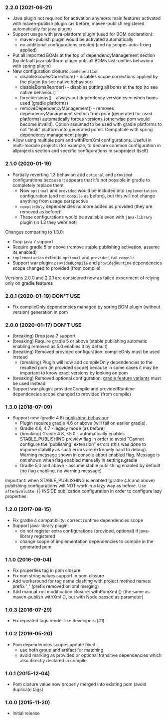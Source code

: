 ### 2.2.0 (2021-06-21)
* Java plugin not required for activation anymore: main features activated with 
  maven-publish plugin (as before, maven-publish registered automatically for java plugin)
* Support usage with java-platform plugin (used for BOM declaration):
    - maven-publish plugin would be activated automatically
    - no additional configurations created (and no scopes auto-fixing applied)
* Put all imported BOMs at the top of dependencyManagement section
  (by default java-platform plugin puts all BOMs last; unifies behaviour with spring plugin)
* New configuration closure: `pomGeneration`
    - disableScopesCorrection() - disables scope corrections applied by the plugin (to see native behaviour)
    - disableBomsReorder() - disables putting all boms at the top (to see native behaviour)  
    - forceVersions() - always put dependency version even when boms used (gradle platforms)
    - removeDependencyManagement() - removes dependencyManagement section from pom (generated for used platforms)
        automatically forces versions (otherwise pom would become invalid).
        Option assumed to be used with gradle platforms to not "leak" platform into generated poms.
        Compatible with spring dependency management plugin
* Allow using multiple pom and withPomXml configurations. Useful in multi-module projects
  (for example, to declare common configuration in allprojects section and specific configurations in subproject itself)

### 2.1.0 (2020-01-19)
* Partially reverting 1.3 behavior: add `optional` and `provided` configurations because it appears that it's not possible in gradle to completely replace them
    - Now `optinoal` and `provided` would be included into `implementation` configuration (and not `compile` as before),
        but this will not change anything from usage perspective 
    - `compileOnly` dependencies no more added as provided (they are removed as before)!
    - These configurations would be available even with `java-library` plugin (in 1.3 they were not)          

Changes comparing to 1.3.0:
- Drop java 7 support
- Require gradle 5 or above (remove stable publishing activation, assume its enabled)
- `implementation` extends `optional` and `provided`, not `compile`
- Support war plugin: `providedCompile` and `providedRuntime` dependencies scope changed to provided (from compile) 

Versions 2.0.0 and 2.0.1 are considered now as failed experiment of relying only on gradle features

### 2.0.1 (2020-01-19) DON'T USE
* Fix compileOnly dependencies managed by spring BOM plugin (without version) generation in pom

### 2.0.0 (2020-01-17) DON'T USE
* (breaking) Drop java 7 support
* (breaking) Require gradle 5 or above (stable publishing automatic enabling removed as 5.0 enables it by default)
* (breaking) Removed provided configuration: compileOnly must be used instead
    - (breaking) Plugin will now add compileOnly dependencies to the resulted pom (in provided scope) 
        because in some cases it may be important to know exact versions by looking on pom
* (breaking) Removed optional configuration: [gradle feature variants](https://docs.gradle.org/5.6.4/userguide/feature_variants.html#header) must be used instead
* Support war plugin: providedCompile and providedRuntime dependencies scope changed to provided (from compile) 

### 1.3.0 (2018-07-09)
* Support new (gradle 4.8) [publishing behaviour](https://docs.gradle.org/4.8/userguide/publishing_maven.html#publishing_maven:deferred_configuration):
    - Plugin requires gradle 4.6 or above (will fail on earlier gradle).
    - Gradle 4.6, 4.7 - legacy mode (as before)    
    - (breaking) Gradle 4.8, <5.0 - automatically enables STABLE_PUBLISHING preview flag 
        in order to avoid "Cannot configure the 'publishing' extension" errors 
        (this was done to imporve stability as such errors are extremely hard to debug). 
        Warning message shown in console about enabled flag. 
        Message is not shown when flag enabled manually in settings.gradle
    - Gradle 5.0 and above - assume stable publishing enabled by default (no flag enabling, no warning message)        
              
Important: when STABLE_PUBLISHING is enabled (gradle 4.8 and above) publishing configurations will NOT work 
in a lazy way as before. Use `afterEvaluate {}` INSIDE publication configuration in order to configure lazy properties               

### 1.2.0 (2017-08-15)
* Fix gradle 4 compatibility: correct runtime dependencies scope 
* Support java-library plugin: 
    - do not register extra configurations (provided, optional) if java-library registered
    - change scope of implementation dependencies to compile in the generated pom

### 1.1.0 (2016-09-04)
* Fix properties tag in pom closure
* Fix non string values support in pom closure
* Add workaround for tag name clashing with project method names: prefix '_' (prefix removed on xml merging)
* Add manual xml modification closure: withPomXml {} (the same as maven-publish withXml {}, but with Node passed as parameter)

### 1.0.3 (2016-07-29)
* Fix repeated tags render like developers (#1)

### 1.0.2 (2016-05-20)
* Pom dependencies scopes update fixed:
    - use both group and artifact for matching
    - avoid marking as provided or optional transitive dependencies which also directly declared in compile

### 1.0.1 (2015-12-04)
* Pom closure value now properly merged into existing pom (avoid duplicate tags)

### 1.0.0 (2015-11-20)
* Initial release